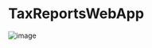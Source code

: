 # TaxReportsWebApp

![image](https://user-images.githubusercontent.com/99007479/235311791-b8334532-e060-4b43-b8b1-3d084c7a0161.png)
